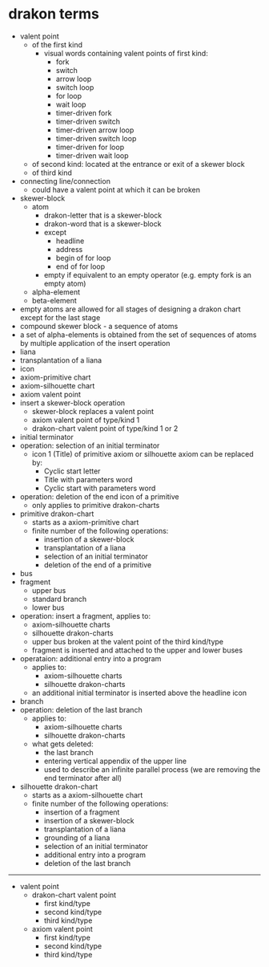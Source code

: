 # drakon terms

* valent point
  * of the first kind
    * visual words containing valent points of first kind:
      * fork
      * switch
      * arrow loop
      * switch loop
      * for loop
      * wait loop
      * timer-driven fork
      * timer-driven switch
      * timer-driven arrow loop
      * timer-driven switch loop
      * timer-driven for loop
      * timer-driven wait loop
  * of second kind: located at the entrance or exit of a skewer block
  * of third kind
* connecting line/connection
  * could have a valent point at which it can be broken
* skewer-block
  * atom
    * drakon-letter that is a skewer-block
    * drakon-word that is a skewer-block
    * except
      * headline
      * address
      * begin of for loop
      * end of for loop
    * empty if equivalent to an empty operator (e.g. empty fork is an empty atom)
  * alpha-element
  * beta-element
* empty atoms are allowed for all stages of designing a drakon chart except for the last stage
* compound skewer block - a sequence of atoms
* a set of alpha-elements is obtained from the set of sequences of atoms by multiple application of the insert operation
* liana
* transplantation of a liana
* icon
* axiom-primitive chart
* axiom-silhouette chart
* axiom valent point
* insert a skewer-block operation
  * skewer-block replaces a valent point
  * axiom valent point of type/kind 1
  * drakon-chart valent point of type/kind 1 or 2
* initial terminator
* operation: selection of an initial terminator
  * icon 1 (Title) of primitive axiom or silhouette axiom can be replaced by:
    * Cyclic start letter
    * Title with parameters word
    * Cyclic start with parameters word
* operation: deletion of the end icon of a primitive
  * only applies to primitive drakon-charts
* primitive drakon-chart
  * starts as a axiom-primitive chart
  * finite number of the following operations:
    * insertion of a skewer-block
    * transplantation of a liana
    * selection of an initial terminator
    * deletion of the end of a primitive
* bus
* fragment
  * upper bus
  * standard branch
  * lower bus
* operation: insert a fragment, applies to:
  * axiom-silhouette charts
  * silhouette drakon-charts
  * upper bus broken at the valent point of the third kind/type
  * fragment is inserted and attached to the upper and lower buses
* operataion: additional entry into a program
  * applies to:
    * axiom-silhouette charts
    * silhouette drakon-charts
  * an additional initial terminator is inserted above the headline icon
* branch
* operation: deletion of the last branch
  * applies to:
    * axiom-silhouette charts
    * silhouette drakon-charts
  * what gets deleted:
    * the last branch
    * entering vertical appendix of the upper line
    * used to describe an infinite parallel process (we are removing the end terminator after all)
* silhouette drakon-chart
  * starts as a axiom-silhouette chart
  * finite number of the following operations:
    * insertion of a fragment
    * insertion of a skewer-block
    * transplantation of a liana
    * grounding of a liana
    * selection of an initial terminator
    * additional entry into a program
    * deletion of the last branch

---

* valent point
  * drakon-chart valent point
    * first kind/type
    * second kind/type
    * third kind/type
  * axiom valent point
    * first kind/type
    * second kind/type
    * third kind/type
